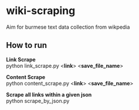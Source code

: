 # wiki-scraping
Aim for burmese text data collection from wikpedia

## How to run
**Link Scrape** <br>
   python link_scrape.py <**link**> <**save_file_name**>

**Content Scrape** <br>
   python content_scrape.py <**link**> <**save_file_name**>

**Scrape all links within a given json** <br>
    python scrape_by_json.py 
